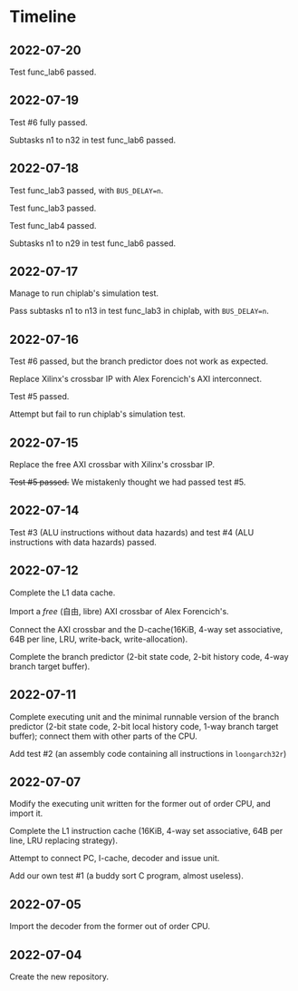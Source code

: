 # Timeline

## 2022-07-20

Test func_lab6 passed.

## 2022-07-19

Test #6 fully passed.

Subtasks n1 to n32 in test func_lab6 passed.

## 2022-07-18

Test func_lab3 passed, with `BUS_DELAY=n`.

Test func_lab3 passed.

Test func_lab4 passed.

Subtasks n1 to n29 in test func_lab6 passed.

## 2022-07-17

Manage to run chiplab's simulation test.

Pass subtasks n1 to n13 in test func_lab3 in chiplab, with `BUS_DELAY=n`.

## 2022-07-16

Test #6 passed, but the branch predictor does not work as expected.

Replace Xilinx's crossbar IP with Alex Forencich's AXI interconnect.

Test #5 passed.

Attempt but fail to run chiplab's simulation test.

## 2022-07-15

Replace the free AXI crossbar with Xilinx's crossbar IP.

~~Test #5 passed.~~ We mistakenly thought we had passed test #5.

## 2022-07-14

Test #3 (ALU instructions without data hazards) and test #4 (ALU instructions with data hazards) passed.

## 2022-07-12

Complete the L1 data cache.

Import a *free* (自由, libre) AXI crossbar of Alex Forencich's.

Connect the AXI crossbar and the D-cache(16KiB, 4-way set associative, 64B per line, LRU, write-back, write-allocation).

Complete the branch predictor (2-bit state code, 2-bit history code, 4-way branch target buffer).

## 2022-07-11

Complete executing unit and the minimal runnable version of the branch predictor (2-bit state code, 2-bit local history code, 1-way branch target buffer); connect them with other parts of the CPU.

Add test #2 (an assembly code containing all instructions in `loongarch32r`)

## 2022-07-07

Modify the executing unit written for the former out of order CPU, and import it.

Complete the L1 instruction cache (16KiB, 4-way set associative, 64B per line, LRU replacing strategy).

Attempt to connect PC, I-cache, decoder and issue unit.

Add our own test #1 (a buddy sort C program, almost useless).

## 2022-07-05

Import the decoder from the former out of order CPU.

## 2022-07-04

Create the new repository. 
